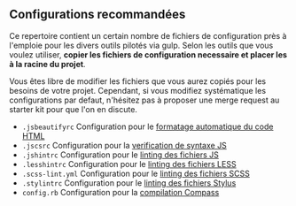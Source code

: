 Configurations recommandées
-------------------------------------------------------------------------------

Ce repertoire contient un certain nombre de fichiers de configuration près à
l'emploie pour les divers outils pilotés via gulp. Selon les outils que vous
voulez utiliser, **copier les fichiers de configuration necessaire et placer
les à la racine du projet**.

Vous êtes libre de modifier les fichiers que vous aurez copiés pour les besoins
de votre projet. Cependant, si vous modifiez systématique les configurations
par defaut, n'hésitez pas à proposer une merge request au starter kit pour que
l'on en discute.

* `.jsbeautifyrc`  Configuration pour le [formatage automatique du code HTML](https://github.com/beautify-web/js-beautify)
* `.jscsrc`        Configuration pour la [verification de syntaxe JS](http://jscs.info/)
* `.jshintrc`      Configuration pour le [linting des fichiers JS](http://jshint.com/)
* `.lesshintrc`    Configuration pour le [linting des fichiers LESS](https://github.com/lesshint/lesshint)
* `.scss-lint.yml` Configuration pour le [linting des fichiers SCSS](https://github.com/brigade/scss-lint/)
* `.stylintrc`     Configuration pour le [linting des fichiers Stylus](https://rosspatton.github.io/stylint/)
* `config.rb`      Configuration pour la [compilation Compass](http://compass-style.org/)

